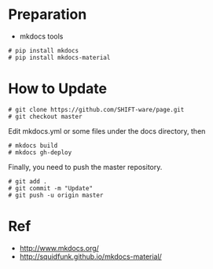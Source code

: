 # Preparation

* mkdocs tools

```
# pip install mkdocs
# pip install mkdocs-material 
```


# How to Update

```
# git clone https://github.com/SHIFT-ware/page.git
# git checkout master  
```

Edit mkdocs.yml or some files under the docs directory, then 


```
# mkdocs build
# mkdocs gh-deploy
```

Finally, you need to push the master repository.

```
# git add .
# git commit -m "Update"
# git push -u origin master
```

# Ref

* http://www.mkdocs.org/
* http://squidfunk.github.io/mkdocs-material/

